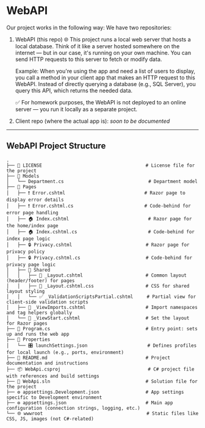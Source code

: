 # WebAPI

Our project works in the following way:
We have two repositories: 
  1) WebAPI (this repo) 🌐
      This project runs a local web server that hosts a local database.
      Think of it like a server hosted somewhere on the internet — but in our case, it's running on your own machine.
      You can send HTTP requests to this server to fetch or modify data.
      
      Example:
      When you're using the app and need a list of users to display, you call a method in your client app that makes an HTTP request to this WebAPI.
      Instead of directly querying a database (e.g., SQL Server), you query this API, which returns the needed data.
      
      ✅ For homework purposes, the WebAPI is not deployed to an online server — you run it locally as a separate project.
     
  2) Client repo (where the actual app is): *soon to be documented*
        
---

## WebAPI Project Structure

```
.
├── 📜 LICENSE                                      # License file for the project
├── 📂 Models
│   └── Department.cs                               # Department model 
├── 📂 Pages
│   ├── ❗ Error.cshtml                             # Razor page to display error details
│   ├── ❗ Error.cshtml.cs                          # Code-behind for error page handling
│   ├── 🏠 Index.cshtml                             # Razor page for the home/index page
│   ├── 🏠 Index.cshtml.cs                          # Code-behind for index page logic
│   ├── 🔒 Privacy.cshtml                           # Razor page for privacy policy
│   ├── 🔒 Privacy.cshtml.cs                        # Code-behind for privacy page logic
│   ├── 📂 Shared
│   │   ├── 🧩 _Layout.cshtml                       # Common layout (header/footer) for pages
│   │   ├── 🎨 _Layout.cshtml.css                   # CSS for shared layout styling
│   │   └── ✅ _ValidationScriptsPartial.cshtml     # Partial view for client-side validation scripts
│   ├── 🧰 _ViewImports.cshtml                      # Import namespaces and tag helpers globally
│   └── 🚀 _ViewStart.cshtml                        # Set the layout for Razor pages
├── 🚀 Program.cs                                   # Entry point: sets up and runs the web app
├── 📂 Properties
│   └── 🎛️ launchSettings.json                      # Defines profiles for local launch (e.g., ports, environment)
├── 📖 README.md                                    # Project documentation and instructions
├── 📦 WebApi.csproj                                # C# project file with references and build settings
├── 🧩 WebApi.sln                                   # Solution file for the project
├── ⚙️ appsettings.Development.json                 # App settings specific to Development environment
├── ⚙️ appsettings.json                             # Main app configuration (connection strings, logging, etc.)
└── 🌐 wwwroot                                      # Static files like CSS, JS, images (not C#-related)
```
